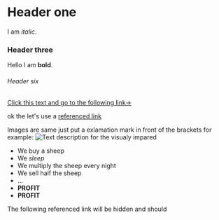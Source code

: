 # Header one
I am _italic_.
### Header three
Hello I am **bold**.
###### Header six


[Click this text and go to the following link->](www.google.com)

ok the let's use a [referenced link][1]


Images are same just put a exlamation mark in front of the brackets for example:
![Text description for the visualy impared](https://octodex.github.com/images/heisencat.png)

- We buy a sheep
- We _sleep_
- We multiply the sheep every night
- We sell half the sheep
- ...
- **PROFIT**
- __PROFIT__




The following referenced link will be hidden and should 

[1]: www.google.com
